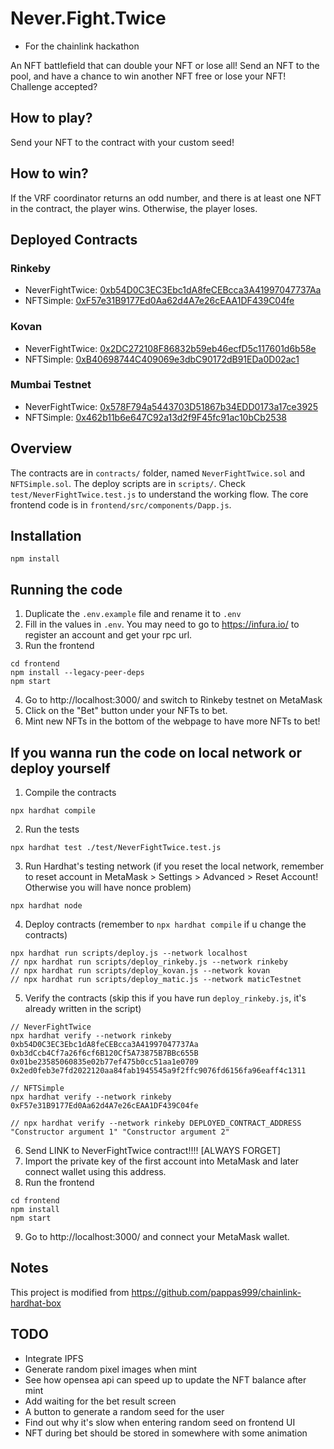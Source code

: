 # Never.Fight.Twice
* For the chainlink hackathon

An NFT battlefield that can double your NFT or lose all!
Send an NFT to the pool, and have a chance to win another NFT free or lose your NFT!
Challenge accepted?

## How to play?
Send your NFT to the contract with your custom seed!

## How to win?
If the VRF coordinator returns an odd number, and there is at least one NFT in the contract, the player wins. Otherwise, the player loses.

## Deployed Contracts
### Rinkeby
- NeverFightTwice: [0xb54D0C3EC3Ebc1dA8feCEBcca3A41997047737Aa](https://rinkeby.etherscan.io/address/0xb54D0C3EC3Ebc1dA8feCEBcca3A41997047737Aa#code)
- NFTSimple: [0xF57e31B9177Ed0Aa62d4A7e26cEAA1DF439C04fe](https://rinkeby.etherscan.io/address/0xF57e31B9177Ed0Aa62d4A7e26cEAA1DF439C04fe#code)

### Kovan
- NeverFightTwice: [0x2DC272108F86832b59eb46ecfD5c117601d6b58e](https://kovan.etherscan.io/address/0x2DC272108F86832b59eb46ecfD5c117601d6b58e#code)
- NFTSimple: [0xB40698744C409069e3dbC90172dB91EDa0D02ac1](https://kovan.etherscan.io/address/0xB40698744C409069e3dbC90172dB91EDa0D02ac1#code)

### Mumbai Testnet
- NeverFightTwice: [0x578F794a5443703D51867b34EDD0173a17ce3925](https://explorer-mumbai.maticvigil.com/address/0x578F794a5443703D51867b34EDD0173a17ce3925)
- NFTSimple: [0x462b11b6e647C92a13d2f9F45fc91ac10bCb2538](https://explorer-mumbai.maticvigil.com/address/0x462b11b6e647C92a13d2f9F45fc91ac10bCb2538)

## Overview
The contracts are in `contracts/` folder, named `NeverFightTwice.sol` and `NFTSimple.sol`. The deploy scripts are in `scripts/`. Check `test/NeverFightTwice.test.js` to understand the working flow. The core frontend code is in `frontend/src/components/Dapp.js`.

## Installation
```
npm install 
```

## Running the code
1. Duplicate the `.env.example` file and rename it to `.env`
2. Fill in the values in `.env`. You may need to go to https://infura.io/ to register an account and get your rpc url.
3. Run the frontend
```
cd frontend
npm install --legacy-peer-deps
npm start
```
4. Go to http://localhost:3000/ and switch to Rinkeby testnet on MetaMask
5. Click on the "Bet" button under your NFTs to bet.
6. Mint new NFTs in the bottom of the webpage to have more NFTs to bet!

## If you wanna run the code on local network or deploy yourself
1. Compile the contracts
```
npx hardhat compile
```
2. Run the tests
```
npx hardhat test ./test/NeverFightTwice.test.js
```
3. Run Hardhat's testing network (if you reset the local network, remember to reset account in MetaMask > Settings > Advanced > Reset Account! Otherwise you will have nonce problem)
```
npx hardhat node
```
4. Deploy contracts (remember to `npx hardhat compile` if u change the contracts)
```
npx hardhat run scripts/deploy.js --network localhost
// npx hardhat run scripts/deploy_rinkeby.js --network rinkeby
// npx hardhat run scripts/deploy_kovan.js --network kovan
// npx hardhat run scripts/deploy_matic.js --network maticTestnet
```
5. Verify the contracts (skip this if you have run `deploy_rinkeby.js`, it's already written in the script)
```
// NeverFightTwice
npx hardhat verify --network rinkeby 0xb54D0C3EC3Ebc1dA8feCEBcca3A41997047737Aa 0xb3dCcb4Cf7a26f6cf6B120Cf5A73875B7BBc655B 0x01be23585060835e02b77ef475b0cc51aa1e0709 0x2ed0feb3e7fd2022120aa84fab1945545a9f2ffc9076fd6156fa96eaff4c1311

// NFTSimple
npx hardhat verify --network rinkeby 0xF57e31B9177Ed0Aa62d4A7e26cEAA1DF439C04fe 

// npx hardhat verify --network rinkeby DEPLOYED_CONTRACT_ADDRESS "Constructor argument 1" "Constructor argument 2"

```
6. Send LINK to NeverFightTwice contract!!!! [ALWAYS FORGET]
7. Import the private key of the first account into MetaMask and later connect wallet using this address.
8. Run the frontend
```
cd frontend
npm install
npm start
```
9. Go to http://localhost:3000/ and connect your MetaMask wallet.

## Notes 
This project is modified from https://github.com/pappas999/chainlink-hardhat-box

## TODO
- Integrate IPFS
- Generate random pixel images when mint 
- See how opensea api can speed up to update the NFT balance after mint
- Add waiting for the bet result screen 
- A button to generate a random seed for the user
- Find out why it's slow when entering random seed on frontend UI
- NFT during bet should be stored in somewhere with some animation